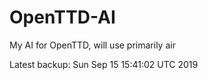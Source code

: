 # OpenTTD-AI
My AI for OpenTTD, will use primarily air

Latest backup: Sun Sep 15 15:41:02 UTC 2019
